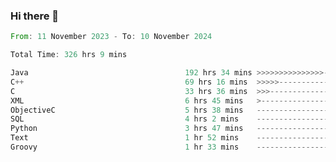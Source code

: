 ### Hi there 👋

<!--
**luoxuanzao/luoxuanzao** is a ✨ _special_ ✨ repository because its `README.md` (this file) appears on your GitHub profile.

Here are some ideas to get you started:

- 🔭 I’m currently working on ...
- 🌱 I’m currently learning ...
- 👯 I’m looking to collaborate on ...
- 🤔 I’m looking for help with ...
- 💬 Ask me about ...
- 📫 How to reach me: ...
- 😄 Pronouns: ...
- ⚡ Fun fact: ...
-->

<!--START_SECTION:waka-->

```rust
From: 11 November 2023 - To: 10 November 2024

Total Time: 326 hrs 9 mins

Java                                   192 hrs 34 mins >>>>>>>>>>>>>>>----------   59.02 %
C++                                    69 hrs 16 mins  >>>>>--------------------   21.23 %
C                                      33 hrs 36 mins  >>>----------------------   10.30 %
XML                                    6 hrs 45 mins   >------------------------   02.07 %
ObjectiveC                             5 hrs 38 mins   -------------------------   01.73 %
SQL                                    4 hrs 2 mins    -------------------------   01.24 %
Python                                 3 hrs 47 mins   -------------------------   01.16 %
Text                                   1 hr 52 mins    -------------------------   00.57 %
Groovy                                 1 hr 33 mins    -------------------------   00.48 %
```

<!--END_SECTION:waka-->